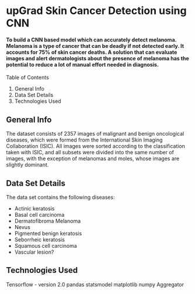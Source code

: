 # upGrad Skin Cancer Detection using CNN
#### To build a CNN based model which can accurately detect melanoma. Melanoma is a type of cancer that can be deadly if not detected early. It accounts for 75% of skin cancer deaths. A solution that can evaluate images and alert dermatologists about the presence of melanoma has the potential to reduce a lot of manual effort needed in diagnosis.

Table of Contents
1. General Info
2. Data Set Details
3. Technologies Used

## General Info
The dataset consists of 2357 images of malignant and benign oncological diseases, which were formed from the International Skin Imaging Collaboration (ISIC). All images were sorted according to the classification taken with ISIC, and all subsets were divided into the same number of images, with the exception of melanomas and moles, whose images are slightly dominant.

## Data Set Details
The data set contains the following diseases:
- Actinic keratosis 
- Basal cell carcinoma 
- Dermatofibroma Melanoma 
- Nevus 
- Pigmented benign keratosis 
- Seborrheic keratosis 
- Squamous cell carcinoma 
- Vascular lesion?

## Technologies Used
Tensorflow - version 2.0
pandas
statsmodel
matplotlib
numpy
Aggregator
